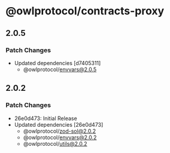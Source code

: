 # @owlprotocol/contracts-proxy

## 2.0.5

### Patch Changes

- Updated dependencies [d7405311]
  - @owlprotocol/envvars@2.0.5

## 2.0.2

### Patch Changes

- 26e0d473: Initial Release
- Updated dependencies [26e0d473]
  - @owlprotocol/zod-sol@2.0.2
  - @owlprotocol/envvars@2.0.2
  - @owlprotocol/utils@2.0.2

